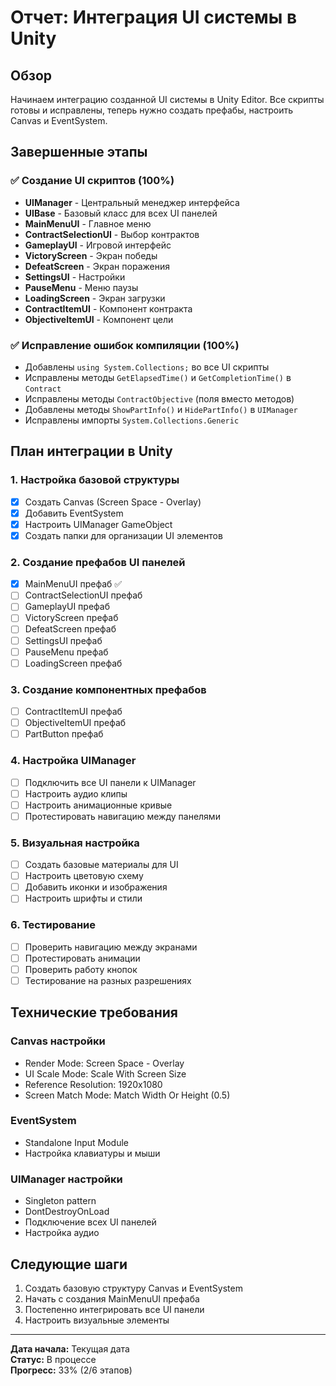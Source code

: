 # Отчет: Интеграция UI системы в Unity

## Обзор
Начинаем интеграцию созданной UI системы в Unity Editor. Все скрипты готовы и исправлены, теперь нужно создать префабы, настроить Canvas и EventSystem.

## Завершенные этапы

### ✅ Создание UI скриптов (100%)
- **UIManager** - Центральный менеджер интерфейса
- **UIBase** - Базовый класс для всех UI панелей
- **MainMenuUI** - Главное меню
- **ContractSelectionUI** - Выбор контрактов
- **GameplayUI** - Игровой интерфейс
- **VictoryScreen** - Экран победы
- **DefeatScreen** - Экран поражения
- **SettingsUI** - Настройки
- **PauseMenu** - Меню паузы
- **LoadingScreen** - Экран загрузки
- **ContractItemUI** - Компонент контракта
- **ObjectiveItemUI** - Компонент цели

### ✅ Исправление ошибок компиляции (100%)
- Добавлены `using System.Collections;` во все UI скрипты
- Исправлены методы `GetElapsedTime()` и `GetCompletionTime()` в `Contract`
- Исправлены методы `ContractObjective` (поля вместо методов)
- Добавлены методы `ShowPartInfo()` и `HidePartInfo()` в `UIManager`
- Исправлены импорты `System.Collections.Generic`

## План интеграции в Unity

### 1. Настройка базовой структуры
- [x] Создать Canvas (Screen Space - Overlay)
- [x] Добавить EventSystem
- [x] Настроить UIManager GameObject
- [x] Создать папки для организации UI элементов

### 2. Создание префабов UI панелей
- [x] MainMenuUI префаб ✅
- [ ] ContractSelectionUI префаб
- [ ] GameplayUI префаб
- [ ] VictoryScreen префаб
- [ ] DefeatScreen префаб
- [ ] SettingsUI префаб
- [ ] PauseMenu префаб
- [ ] LoadingScreen префаб

### 3. Создание компонентных префабов
- [ ] ContractItemUI префаб
- [ ] ObjectiveItemUI префаб
- [ ] PartButton префаб

### 4. Настройка UIManager
- [ ] Подключить все UI панели к UIManager
- [ ] Настроить аудио клипы
- [ ] Настроить анимационные кривые
- [ ] Протестировать навигацию между панелями

### 5. Визуальная настройка
- [ ] Создать базовые материалы для UI
- [ ] Настроить цветовую схему
- [ ] Добавить иконки и изображения
- [ ] Настроить шрифты и стили

### 6. Тестирование
- [ ] Проверить навигацию между экранами
- [ ] Протестировать анимации
- [ ] Проверить работу кнопок
- [ ] Тестирование на разных разрешениях

## Технические требования

### Canvas настройки
- Render Mode: Screen Space - Overlay
- UI Scale Mode: Scale With Screen Size
- Reference Resolution: 1920x1080
- Screen Match Mode: Match Width Or Height (0.5)

### EventSystem
- Standalone Input Module
- Настройка клавиатуры и мыши

### UIManager настройки
- Singleton pattern
- DontDestroyOnLoad
- Подключение всех UI панелей
- Настройка аудио

## Следующие шаги
1. Создать базовую структуру Canvas и EventSystem
2. Начать с создания MainMenuUI префаба
3. Постепенно интегрировать все UI панели
4. Настроить визуальные элементы

---
**Дата начала:** Текущая дата  
**Статус:** В процессе  
**Прогресс:** 33% (2/6 этапов)
